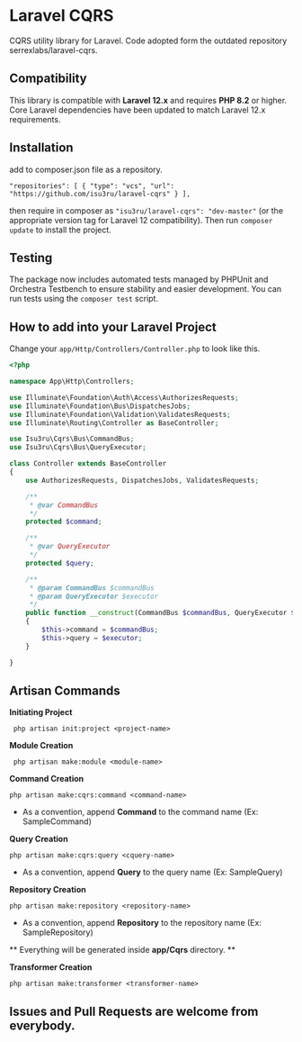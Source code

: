 # Laravel CQRS

CQRS utility library for Laravel. Code adopted form the outdated repository serrexlabs/laravel-cqrs.

## Compatibility

This library is compatible with **Laravel 12.x** and requires **PHP 8.2** or higher.
Core Laravel dependencies have been updated to match Laravel 12.x requirements.

## Installation

add to composer.json file as a repository.

``
    "repositories": [
        {
            "type": "vcs",
            "url": "https://github.com/isu3ru/laravel-cqrs"
        }
    ],
``

then require in composer as ``"isu3ru/laravel-cqrs": "dev-master"`` (or the appropriate version tag for Laravel 12 compatibility). Then run ``composer update`` to install the project.

## Testing

The package now includes automated tests managed by PHPUnit and Orchestra Testbench to ensure stability and easier development. You can run tests using the `composer test` script.

## How to add into your Laravel Project

Change your ``app/Http/Controllers/Controller.php`` to look like this.

```php
<?php

namespace App\Http\Controllers;

use Illuminate\Foundation\Auth\Access\AuthorizesRequests;
use Illuminate\Foundation\Bus\DispatchesJobs;
use Illuminate\Foundation\Validation\ValidatesRequests;
use Illuminate\Routing\Controller as BaseController;

use Isu3ru\Cqrs\Bus\CommandBus;
use Isu3ru\Cqrs\Bus\QueryExecutor;

class Controller extends BaseController
{
    use AuthorizesRequests, DispatchesJobs, ValidatesRequests;

    /**
     * @var CommandBus
     */
    protected $command;

    /**
     * @var QueryExecutor
     */
    protected $query;

    /**
     * @param CommandBus $commandBus
     * @param QueryExecutor $executor
     */
    public function __construct(CommandBus $commandBus, QueryExecutor $executor)
    {
        $this->command = $commandBus;
        $this->query = $executor;
    }

}
```

## Artisan Commands

**Initiating Project**

`` php artisan init:project <project-name>``

**Module Creation**

 `` php artisan make:module <module-name>``

 **Command Creation**
 
 `` php artisan make:cqrs:command <command-name> ``
 
 * As a convention, append **Command** to the command name (Ex: SampleCommand)
  
**Query Creation**

`` php artisan make:cqrs:query <cquery-name> ``

* As a convention, append **Query** to the query name (Ex: SampleQuery)

**Repository Creation**

`` php artisan make:repository <repository-name> ``

* As a convention, append **Repository** to the repository name (Ex: SampleRepository)

** Everything will be generated inside **app/Cqrs** directory. **

**Transformer Creation**

`` php artisan make:transformer <transformer-name> ``


## Issues and Pull Requests are welcome from everybody.


